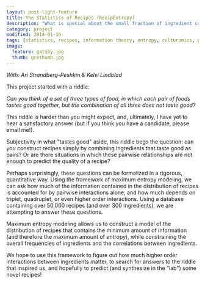 ```yaml
---
layout: post-light-feature
title: The Statistics of Recipes (RecipEntropy)
description: "What is special about the small fraction of ingredient combinations that we use as recipes?"
category: project
modified: 2014-01-16
tags: [statistics, recipes, information theory, entropy, culturomics, projects]
image:
  feature: gatsby.jpg
  thumb: grethumb.jpg
---
```


<em>With: Ari Strandberg-Peshkin & Kelsi Lindblad</em>

This project started with a riddle:

<em>Can you think of a set of three types of food, in which each pair of foods tastes good together, but the combination of all three does not taste good?</em>

This riddle is harder than you might expect, and, ultimately, I have yet to hear a satisfactory answer (but if you think you have a candidate, please email me!).

Subjectivity in what "tastes good" aside, this riddle begs the question: can you construct recipes simply by combining ingredients that taste good as pairs? Or are there situations in which these pairwise relationships are not enough to predict the quality of a recipe?

Perhaps surprisingly, these questions can be formalized in a rigorous, quantitative way. Using the framework of maximum entropy modeling, we can ask how much of the information contained in the distribution of recipes is accounted for by pairwise interactions alone, and how much depends on triplet, quadruplet, or even higher order interactions. Using a database containing over 50,000 recipes (and over 300 ingredients), we are attempting to answer these questions. 

Maximum entropy modeling allows us to construct a model of the distribution of recipes that contains the minimum amount of information (and therefore the maximum amount of entropy), while constraining the overall frequencies of ingredients and the correlations between ingredients. 

We hope to use this framework to figure out how much higher order interactions between ingredients matter, to search for answers to the riddle that inspired us, and hopefully to predict (and synthesize in the "lab") some novel recipes!

